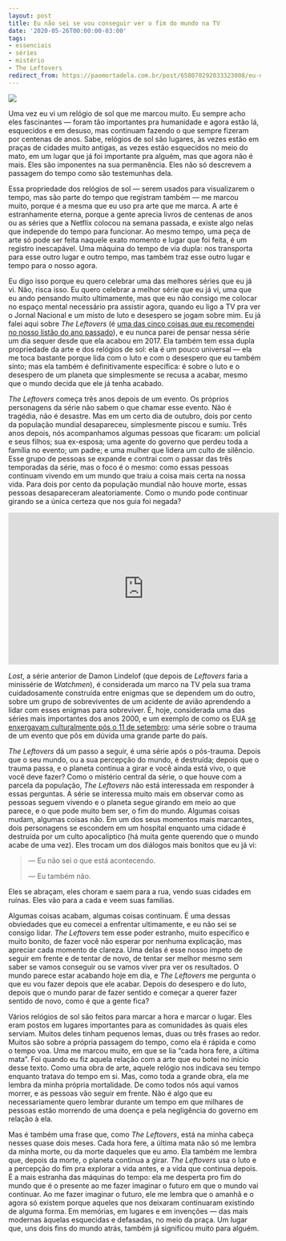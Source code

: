 ```yaml
---
layout: post
title: Eu não sei se vou conseguir ver o fim do mundo na TV
date: '2020-05-26T00:00:00-03:00'
tags:
- essenciais
- séries
- mistério
- The Leftovers
redirect_from: https://paomortadela.com.br/post/658070292033323008/eu-n%C3%A3o-sei-se-vou-conseguir-ver-o-fim-do-mundo-na
---
```

![](https://64.media.tumblr.com/3958c9587d06a598ecbc2d60b6fb337f/a2efbe5c0b81d4f0-85/s540x810/cb2798b1d58d9c0c164d9ef18436f60ea923033a.png)

Uma vez eu vi um relógio de sol que me marcou muito. Eu sempre acho eles fascinantes — foram tão importantes pra humanidade e agora estão lá, esquecidos e em desuso, mas continuam fazendo o que sempre fizeram por centenas de anos. Sabe, relógios de sol são lugares, às vezes estão em praças de cidades muito antigas, as vezes estão esquecidos no meio do mato, em um lugar que já foi importante pra alguém, mas que agora não é mais. Eles são imponentes na sua permanência. Eles não só descrevem a passagem do tempo como são testemunhas dela.

Essa propriedade dos relógios de sol — serem usados para visualizarem o tempo, mas são parte do tempo que registram também — me marcou muito, porque é a mesma que eu uso pra arte que me marca. A arte é estranhamente eterna, porque a gente aprecia livros de centenas de anos ou as séries que a Netflix colocou na semana passada, e existe algo nelas que independe do tempo para funcionar. Ao mesmo tempo, uma peça de arte só pode ser feita naquele exato momento e lugar que foi feita, é um registro inescapável. Uma máquina do tempo de via dupla: nos transporta para esse outro lugar e outro tempo, mas também traz esse outro lugar e tempo para o nosso agora.

Eu digo isso porque eu quero celebrar uma das melhores séries que eu já vi. Não, risca isso. Eu quero celebrar a melhor série que eu já vi, uma que eu ando pensando muito ultimamente, mas que eu não consigo me colocar no espaço mental necessário pra assistir agora, quando eu ligo a TV pra ver o Jornal Nacional e um misto de luto e desespero se jogam sobre mim. Eu já falei aqui sobre _The Leftovers_ (é [uma das cinco coisas que eu recomendei no nosso listão do ano passado](https://paomortadela.com.br/post/658061294524661760/)), e eu nunca parei de pensar nessa série um dia sequer desde que ela acabou em 2017. Ela também tem essa dupla propriedade da arte e dos relógios de sol: ela é um pouco universal — ela me toca bastante porque lida com o luto e com o desespero que eu também sinto; mas ela também é definitivamente específica: é sobre o luto e o desespero de um planeta que simplesmente se recusa a acabar, mesmo que o mundo decida que ele já tenha acabado.

_The Leftovers_ começa três anos depois de um evento. Os próprios personagens da série não sabem o que chamar esse evento. Não é tragédia, não é desastre. Mas em um certo dia de outubro, dois por cento da população mundial desapareceu, simplesmente piscou e sumiu. Três anos depois, nós acompanhamos algumas pessoas que ficaram: um policial e seus filhos; sua ex-esposa; uma agente do governo que perdeu toda a família no evento; um padre; e uma mulher que lidera um culto de silêncio. Esse grupo de pessoas se expande e contrai com o passar das três temporadas da série, mas o foco é o mesmo: como essas pessoas continuam vivendo em um mundo que traiu a coisa mais certa na nossa vida. Para dois por cento da população mundial não houve morte, essas pessoas desapareceram aleatoriamente. Como o mundo pode continuar girando se a única certeza que nos guia foi negada?

<iframe id="youtube_iframe" src="https://www.youtube.com/embed/ncC0lTS1el4?feature=oembed&amp;enablejsapi=1&amp;origin=https://safe.txmblr.com&amp;wmode=opaque" allow="accelerometer; autoplay; clipboard-write; encrypted-media; gyroscope; picture-in-picture" allowfullscreen="" width="540" height="303" frameborder="0"></iframe>

_Lost_, a série anterior de Damon Lindelof (que depois de _Leftovers_ faria a minissérie de _Watchmen_), é considerada um marco na TV pela sua trama cuidadosamente construída entre enigmas que se dependem um do outro, sobre um grupo de sobreviventes de um acidente de avião aprendendo a lidar com esses enigmas para sobreviver. É, hoje, considerada uma das séries mais importantes dos anos 2000, e um exemplo de como os EUA [se enxergavam culturalmente pós o 11 de setembro](https://books.google.com.br/books?id=mgtSLkKxIpEC&pg=PA163&lpg=PA163&dq=lost+tv+show+post-9/11&source=bl&ots=Vi6fGBKPFL&sig=ACfU3U3gxir5X5C1W2UYClTKwp74w5WRWQ&hl=pt-BR&sa=X&ved=2ahUKEwjzyMrR-9LpAhXPILkGHR4RBkkQ6AEwA3oECAkQAQ#v=onepage&q&f=false): uma série sobre o trauma de um evento que pôs em dúvida uma grande parte do país.

_The Leftovers_ dá um passo a seguir, é uma série após o pós-trauma. Depois que o seu mundo, ou a sua percepção do mundo, é destruída; depois que o trauma passa, e o planeta continua a girar e você ainda está vivo, o que você deve fazer? Como o mistério central da série, o que houve com a parcela da população, _The Leftovers_ não está interessada em responder à essas perguntas. A série se interessa muito mais em observar como as pessoas seguem vivendo e o planeta segue girando em meio ao que parece, e o que pode muito bem ser, o fim do mundo. Algumas coisas mudam, algumas coisas não. Em um dos seus momentos mais marcantes, dois personagens se escondem em um hospital enquanto uma cidade é destruída por um culto apocalíptico (há muita gente querendo que o mundo acabe de uma vez). Eles trocam um dos diálogos mais bonitos que eu já vi:

> — Eu não sei o que está acontecendo.
> 
> — Eu também não.

Eles se abraçam, eles choram e saem para a rua, vendo suas cidades em ruínas. Eles vão para a cada e veem suas famílias.

Algumas coisas acabam, algumas coisas continuam. É uma dessas obviedades que eu comecei a enfrentar ultimamente, e eu não sei se consigo lidar. _The Leftovers_ tem esse poder estranho, muito específico e muito bonito, de fazer você não esperar por nenhuma explicação, mas apreciar cada momento de clareza. Uma delas é esse nosso ímpeto de seguir em frente e de tentar de novo, de tentar ser melhor mesmo sem saber se vamos conseguir ou se vamos viver pra ver os resultados. O mundo parece estar acabando hoje em dia, e _The Leftovers_ me pergunta o que eu vou fazer depois que ele acabar. Depois do desespero e do luto, depois que o mundo parar de fazer sentido e começar a querer fazer sentido de novo, como é que a gente fica?

Vários relógios de sol são feitos para marcar a hora e marcar o lugar. Eles eram postos em lugares importantes para as comunidades às quais eles serviam. Muitos deles tinham pequenos lemas, duas ou três frases ao redor. Muitos são sobre a própria passagem do tempo, como ela é rápida e como o tempo voa. Uma me marcou muito, em que se lia “cada hora fere, a última mata”. Foi quando eu fiz aquela relação com a arte que eu botei no início desse texto. Como uma obra de arte, aquele relógio nos indicava seu tempo enquanto tratava do tempo em si. Mas, como toda a grande obra, ela me lembra da minha própria mortalidade. De como todos nós aqui vamos morrer, e as pessoas vão seguir em frente. Não é algo que eu necessariamente quero lembrar durante um tempo em que milhares de pessoas estão morrendo de uma doença e pela negligência do governo em relação à ela.

Mas é também uma frase que, como _The Leftovers_, está na minha cabeça nesses quase dois meses. Cada hora fere, a última mata não só me lembra da minha morte, ou da morte daqueles que eu amo. Ela também me lembra que, depois da morte, o planeta continua a girar. _The Leftovers_ usa o luto e a percepção do fim pra explorar a vida antes, e a vida que continua depois. É a mais estranha das máquinas do tempo: ela me desperta pro fim do mundo que é o presente ao me fazer imaginar o futuro em que o mundo vai continuar. Ao me fazer imaginar o futuro, ele me lembra que o amanhã e o agora só existem porque aqueles que nos deixaram continuaram existindo de alguma forma. Em memórias, em lugares e em invenções — das mais modernas àquelas esquecidas e defasadas, no meio da praça. Um lugar que, uns dois fins do mundo atrás, também já significou muito para alguém.

